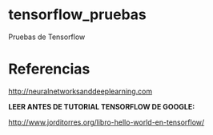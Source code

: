 # tensorflow_pruebas
Pruebas de Tensorflow





# Referencias
http://neuralnetworksanddeeplearning.com


<strong>LEER ANTES DE TUTORIAL TENSORFLOW DE GOOGLE:</strong>

http://www.jorditorres.org/libro-hello-world-en-tensorflow/
